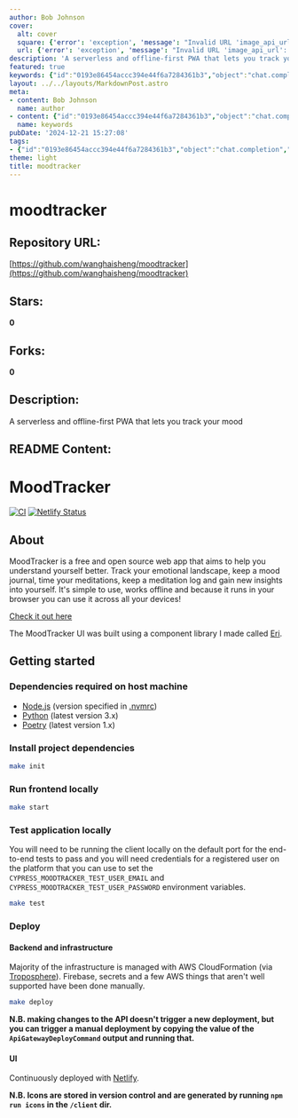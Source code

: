 ```yaml
---
author: Bob Johnson
cover:
  alt: cover
  square: {'error': 'exception', 'message': "Invalid URL 'image_api_url': No scheme supplied. Perhaps you meant https://image_api_url?"}
  url: {'error': 'exception', 'message': "Invalid URL 'image_api_url': No scheme supplied. Perhaps you meant https://image_api_url?"}
description: 'A serverless and offline-first PWA that lets you track your mood'
featured: true
keywords: {"id":"0193e86454accc394e44f6a7284361b3","object":"chat.completion","created":1734770709,"model":"Qwen/Qwen2.5-7B-Instruct","choices":[{"index":0,"message":{"role":"assistant","content":"### Keywords:\n- moodtracker\n- serverless\n- offline-first\n- PWA\n- mood tracking\n- emotional landscape\n- open source\n- web app\n- UI\n- component library\n- Eri\n- Node.js\n- Python\n- Poetry\n- CORS\n- Firebase\n- AWS CloudFormation\n- Troposphere\n- Netlify\n- development dependencies\n- testing\n- deployment\n\n### Tags:\n#MoodTracker\n#Serverless\n#OfflineFirst\n#PWALibrary\n#OpenSourceWebApp\n#EmotionalLandscapeTracking\n#DevelopmentDependencies\n#Testing\n#Deployment\n#CloudFormation\n#TroposphereAWS\n#NetlifyDeployment\n#IconsGeneration\n#ComponentLibraryEri"},"finish_reason":"stop"}],"usage":{"prompt_tokens":621,"completion_tokens":154,"total_tokens":775},"system_fingerprint":""}
layout: ../../layouts/MarkdownPost.astro
meta:
- content: Bob Johnson
  name: author
- content: {"id":"0193e86454accc394e44f6a7284361b3","object":"chat.completion","created":1734770709,"model":"Qwen/Qwen2.5-7B-Instruct","choices":[{"index":0,"message":{"role":"assistant","content":"### Keywords:\n- moodtracker\n- serverless\n- offline-first\n- PWA\n- mood tracking\n- emotional landscape\n- open source\n- web app\n- UI\n- component library\n- Eri\n- Node.js\n- Python\n- Poetry\n- CORS\n- Firebase\n- AWS CloudFormation\n- Troposphere\n- Netlify\n- development dependencies\n- testing\n- deployment\n\n### Tags:\n#MoodTracker\n#Serverless\n#OfflineFirst\n#PWALibrary\n#OpenSourceWebApp\n#EmotionalLandscapeTracking\n#DevelopmentDependencies\n#Testing\n#Deployment\n#CloudFormation\n#TroposphereAWS\n#NetlifyDeployment\n#IconsGeneration\n#ComponentLibraryEri"},"finish_reason":"stop"}],"usage":{"prompt_tokens":621,"completion_tokens":154,"total_tokens":775},"system_fingerprint":""}
  name: keywords
pubDate: '2024-12-21 15:27:08'
tags:
- {"id":"0193e86454accc394e44f6a7284361b3","object":"chat.completion","created":1734770709,"model":"Qwen/Qwen2.5-7B-Instruct","choices":[{"index":0,"message":{"role":"assistant","content":"### Keywords:\n- moodtracker\n- serverless\n- offline-first\n- PWA\n- mood tracking\n- emotional landscape\n- open source\n- web app\n- UI\n- component library\n- Eri\n- Node.js\n- Python\n- Poetry\n- CORS\n- Firebase\n- AWS CloudFormation\n- Troposphere\n- Netlify\n- development dependencies\n- testing\n- deployment\n\n### Tags:\n#MoodTracker\n#Serverless\n#OfflineFirst\n#PWALibrary\n#OpenSourceWebApp\n#EmotionalLandscapeTracking\n#DevelopmentDependencies\n#Testing\n#Deployment\n#CloudFormation\n#TroposphereAWS\n#NetlifyDeployment\n#IconsGeneration\n#ComponentLibraryEri"},"finish_reason":"stop"}],"usage":{"prompt_tokens":621,"completion_tokens":154,"total_tokens":775},"system_fingerprint":""}
theme: light
title: moodtracker
---
```


# moodtracker

## Repository URL: 
[https://github.com/wanghaisheng/moodtracker](https://github.com/wanghaisheng/moodtracker)

## Stars: 
**0**

## Forks: 
**0**

## Description: 
A serverless and offline-first PWA that lets you track your mood

## README Content: 
# MoodTracker

[![CI](https://github.com/benji6/moodtracker/actions/workflows/main.yml/badge.svg)](https://github.com/benji6/moodtracker/actions/workflows/main.yml)
[![Netlify Status](https://api.netlify.com/api/v1/badges/0d744c93-11e8-4072-85e2-4a168c1ae8ae/deploy-status)](https://app.netlify.com/sites/benji6-moodtracker/deploys)

## About

MoodTracker is a free and open source web app that aims to help you understand yourself better. Track your emotional landscape, keep a mood journal, time your meditations, keep a meditation log and gain new insights into yourself. It's simple to use, works offline and because it runs in your browser you can use it across all your devices!

[Check it out here](https://moodtracker.link)

The MoodTracker UI was built using a component library I made called [Eri](https://github.com/benji6/eri).

## Getting started

### Dependencies required on host machine

- [Node.js](https://nodejs.org) (version specified in [.nvmrc](/client/.nvmrc))
- [Python](https://www.python.org) (latest version 3.x)
- [Poetry](https://python-poetry.org/docs/) (latest version 1.x)

### Install project dependencies

```sh
make init
```

### Run frontend locally

```sh
make start
```

### Test application locally

You will need to be running the client locally on the default port for the end-to-end tests to pass and you will need credentials for a registered user on the platform that you can use to set the `CYPRESS_MOODTRACKER_TEST_USER_EMAIL` and `CYPRESS_MOODTRACKER_TEST_USER_PASSWORD` environment variables.

```sh
make test
```

### Deploy

#### Backend and infrastructure

Majority of the infrastructure is managed with AWS CloudFormation (via [Troposphere](https://troposphere.readthedocs.io)). Firebase, secrets and a few AWS things that aren't well supported have been done manually.

```sh
make deploy
```

**N.B. making changes to the API doesn't trigger a new deployment, but you can trigger a manual deployment by copying the value of the `ApiGatewayDeployCommand` output and running that.**

#### UI

Continuously deployed with [Netlify](http://netlify.com).

**N.B. Icons are stored in version control and are generated by running `npm run icons` in the `/client` dir.**

